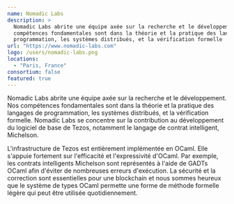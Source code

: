 ```yaml
---
name: Nomadic Labs
description: >
  Nomadic Labs abrite une équipe axée sur la recherche et le développement. Nos
  compétences fondamentales sont dans la théorie et la pratique des langages de
  programmation, les systèmes distribués, et la vérification formelle
url: "https://www.nomadic-labs.com"
logo: /users/nomadic-labs.png
locations:
  - "Paris, France"
consortium: false
featured: true
---
```


Nomadic Labs abrite une équipe axée sur la recherche et le développement. Nos
compétences fondamentales sont dans la théorie et la pratique des langages de programmation,
les systèmes distribués, et la vérification formelle. Nomadic Labs se concentre sur
la contribution au développement du logiciel de base de Tezos, notamment
le langage de contrat intelligent, Michelson.

L'infrastructure de Tezos est entièrement implémentée en OCaml. Elle s'appuie fortement
sur l'efficacité et l'expressivité d'OCaml. Par exemple, les contrats intelligents Michelson
sont représentés à l'aide de GADTs OCaml afin d'éviter de nombreuses erreurs d'exécution.
La sécurité et la correction sont essentielles pour une blockchain et nous sommes heureux
que le système de types OCaml permette une forme de méthode formelle légère qui peut être
utilisée quotidiennement.
